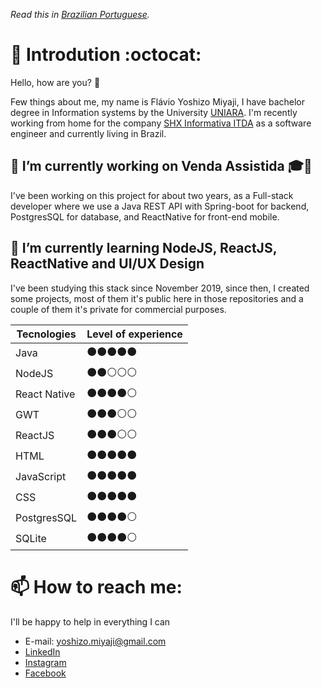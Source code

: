 *Read this in [Brazilian Portuguese](README.pt-BR.md).*

<!--
**FlavioMiyaji/FlavioMiyaji** is a ✨ _special_ ✨ repository because its `README.md` (this file) appears on your GitHub profile.

Here are some ideas to get you started:

- 🔭 I’m currently working on ...
- 🌱 I’m currently learning ...
- 👯 I’m looking to collaborate on ...
- 🤔 I’m looking for help with ...
- 💬 Ask me about ...
- 📫 How to reach me: ...
- 😄 Pronouns: ...
- ⚡ Fun fact: ...
-->

# :wave: Introdution :octocat:
Hello, how are you? :metal:

Few things about me, my name is Flávio Yoshizo Miyaji, I have bachelor degree in Information systems by the University [UNIARA](https://www.uniara.com.br/). I'm recently working from home for the company [SHX Informativa ITDA](http://www.shx.com.br/site/) as a software engineer and currently living in Brazil.

## 🔭 I’m currently working on Venda Assistida :mortar_board::briefcase:
I've been working on this project for about two years, as a Full-stack developer where we use a Java REST API with Spring-boot for backend, PostgresSQL for database, and ReactNative for front-end mobile.

## 🌱 I’m currently learning NodeJS, ReactJS, ReactNative and UI/UX Design
I've been studying this stack since November 2019, since then, I created some projects, most of them it's public here in those repositories and a couple of them it's private for commercial purposes.

|Tecnologies|Level of experience|
|-|-|
|Java|:black_circle::black_circle::black_circle::black_circle::black_circle:|
|NodeJS|:black_circle::black_circle::white_circle::white_circle::white_circle:|
|React Native|:black_circle::black_circle::black_circle::black_circle::white_circle:|
|GWT|:black_circle::black_circle::black_circle::white_circle::white_circle:|
|ReactJS|:black_circle::black_circle::black_circle::white_circle::white_circle:|
|HTML|:black_circle::black_circle::black_circle::black_circle::black_circle:|
|JavaScript|:black_circle::black_circle::black_circle::black_circle::black_circle:|
|CSS|:black_circle::black_circle::black_circle::black_circle::black_circle:|
|PostgresSQL|:black_circle::black_circle::black_circle::black_circle::white_circle:|
|SQLite|:black_circle::black_circle::black_circle::black_circle::white_circle:|

# 📫 How to reach me:
I'll be happy to help in everything I can
- E-mail: yoshizo.miyaji@gmail.com
- [LinkedIn](https://www.linkedin.com/in/flavio-yoshizo-miyaji-b2500a199/)
- [Instagram](https://www.instagram.com/flaviomiyaji/)
- [Facebook](https://www.facebook.com/flavio.miyaji.3)
